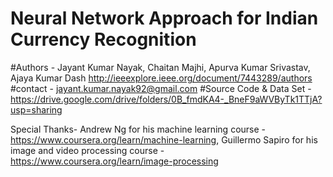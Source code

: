 # Neural Network Approach for Indian Currency Recognition
#Authors - Jayant Kumar Nayak, Chaitan Majhi, Apurva Kumar Srivastav, Ajaya Kumar Dash http://ieeexplore.ieee.org/document/7443289/authors
#contact - jayant.kumar.nayak92@gmail.com
#Source Code & Data Set -  https://drive.google.com/drive/folders/0B_fmdKA4-_BneF9aWVByTk1TTjA?usp=sharing

Special Thanks-
Andrew Ng for his machine learning course - https://www.coursera.org/learn/machine-learning,
Guillermo Sapiro for his image and video processing course - https://www.coursera.org/learn/image-processing
